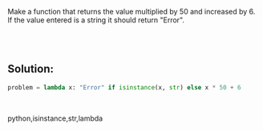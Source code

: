 Make a function that returns the value multiplied by 50 and increased by 6. If the value entered is a string it should return "Error".


<br><br>

## Solution:
```py
problem = lambda x: "Error" if isinstance(x, str) else x * 50 + 6
```

<br>

<tag>python,isinstance,str,lambda<tag>